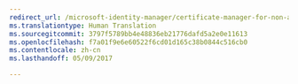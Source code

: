 ```yaml
---
redirect_url: /microsoft-identity-manager/certificate-manager-for-non-administrators
ms.translationtype: Human Translation
ms.sourcegitcommit: 3797f5789bb4e48836eb21776dafd5a2e0e11613
ms.openlocfilehash: f7a01f9e6e60522f6cd01d165c38b0844c516cb0
ms.contentlocale: zh-cn
ms.lasthandoff: 05/09/2017

---
```


